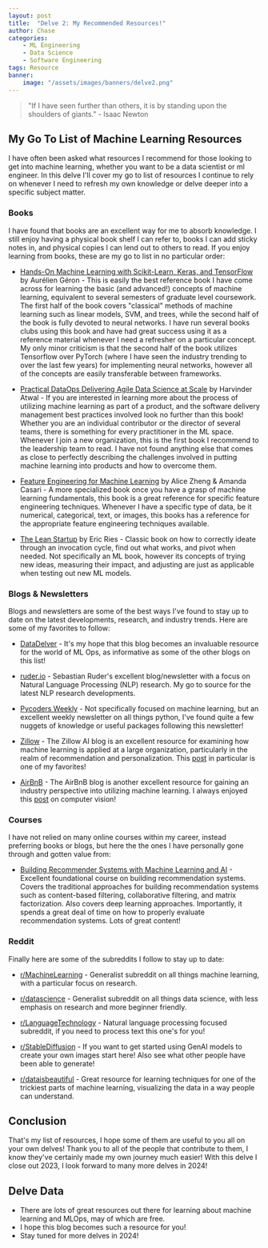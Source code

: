 ```yaml
---
layout: post
title:  "Delve 2: My Recommended Resources!"
author: Chase
categories: 
    - ML Engineering 
    - Data Science
    - Software Engineering
tags: Resource
banner: 
    image: "/assets/images/banners/delve2.png"
---
```


> "If I have seen further than others, it is by standing upon the shoulders of giants." - Isaac Newton

## My Go To List of Machine Learning Resources

I have often been asked what resources I recommend for those looking to get into machine learning, whether you want to be a data scientist or ml engineer. In this delve I'll cover my go to list of resources I continue to rely on whenever I need to refresh my own knowledge or delve deeper into a specific subject matter.

### Books

I have found that books are an excellent way for me to absorb knowledge. I still enjoy having a physical book shelf I can refer to, books I can add sticky notes in, and physical copies I can lend out to others to read. If you enjoy learning from books, these are my go to list in no particular order:

* [Hands-On Machine Learning with Scikit-Learn, Keras, and TensorFlow](https://www.oreilly.com/library/view/hands-on-machine-learning/9781098125967/) by Aurélien Géron - This is easily the best reference book I have come across for learning the basic (and advanced!) concepts of machine learning, equivalent to several semesters of graduate level coursework. The first half of the book covers "classical" methods of machine learning such as linear models, SVM, and trees, while the second half of the book is fully devoted to neural networks. I have run several books clubs using this book and have had great success using it as a reference material whenever I need a refresher on a particular concept. My only minor criticism is that the second half of the book utilizes Tensorflow over PyTorch (where I have seen the industry trending to over the last few years) for implementing neural networks, however all of the concepts are easily transferable between frameworks. 

* [Practical DataOps Delivering Agile Data Science at Scale](https://link.springer.com/book/10.1007/978-1-4842-5104-1) by Harvinder Atwal - If you are interested in learning more about the process of utilizing machine learning as part of a product, and the software delivery management best practices involved look no further than this book! Whether you are an individual contributor or the director of several teams, there is something for every practitioner in the ML space. Whenever I join a new organization, this is the first book I recommend to the leadership team to read. I have not found anything else that comes as close to perfectly describing the challenges involved in putting machine learning into products and how to overcome them.

* [Feature Engineering for Machine Learning](https://www.oreilly.com/library/view/feature-engineering-for/9781491953235/) by Alice Zheng & Amanda Casari - A more specialized book once you have a grasp of machine learning fundamentals, this book is a great reference for specific feature engineering techniques. Whenever I have a specific type of data, be it numerical, categorical, text, or images, this books has a reference for the appropriate feature engineering techniques available.

* [The Lean Startup](https://theleanstartup.com/book) by Eric Ries - Classic book on how to correctly ideate through an invocation cycle, find out what works, and pivot when needed. Not specifically an ML book, however its concepts of trying new ideas, measuring their impact, and adjusting are just as applicable when testing out new ML models.

### Blogs & Newsletters

Blogs and newsletters are some of the best ways I've found to stay up to date on the latest developments, research, and industry trends. Here are some of my favorites to follow:

* [DataDelver](https://www.datadelver.com/) - It's my hope that this blog becomes an invaluable resource for the world of ML Ops, as informative as some of the other blogs on this list!

* [ruder.io](https://www.ruder.io/) - Sebastian Ruder's excellent blog/newsletter with a focus on Natural Language Processing (NLP) research. My go to source for the latest NLP research developments.

* [Pycoders Weekly](https://pycoders.com/) - Not specifically focused on machine learning, but an excellent weekly newsletter on all things python, I've found quite a few nuggets of knowledge or useful packages following this newsletter!

* [Zillow](https://www.zillow.com/tech/ai-ml/) - The Zillow AI blog is an excellent resource for examining how machine learning is applied at a large organization, particularly in the realm of recommendation and personalization. This [post](https://www.zillow.com/tech/embedding-similar-home-recommendation/) in particular is one of my favorites!

* [AirBnB](https://medium.com/airbnb-engineering/ai/home) - The AirBnB blog is another excellent resource for gaining an industry perspective into utilizing machine learning. I always enjoyed this [post](https://medium.com/airbnb-engineering/amenity-detection-and-beyond-new-frontiers-of-computer-vision-at-airbnb-144a4441b72e) on computer vision!

### Courses

I have not relied on many online courses within my career, instead preferring books or blogs, but here the the ones I have personally gone through and gotten value from:

* [Building Recommender Systems with Machine Learning and AI](https://www.linkedin.com/learning/building-recommender-systems-with-machine-learning-and-ai) - Excellent foundational course on building recommendation systems. Covers the traditional approaches for building recommendation systems such as content-based filtering, collaborative filtering, and matrix factorization. Also covers deep learning approaches. Importantly, it spends a great deal of time on how to properly evaluate recommendation systems. Lots of great content!

### Reddit

Finally here are some of the subreddits I follow to stay up to date:

* [r/MachineLearning](https://www.reddit.com/r/MachineLearning/) - Generalist subreddit on all things machine learning, with a particular focus on research.

* [r/datascience](https://www.reddit.com/r/datascience/) - Generalist subreddit on all things data science, with less emphasis on research and more beginner friendly.

* [r/LanguageTechnology](https://www.reddit.com/r/LanguageTechnology/) - Natural language processing focused subreddit, if you need to process text this one's for you!

* [r/StableDiffusion](https://www.reddit.com/r/StableDiffusion/) - If you want to get started using GenAI models to create your own images start here! Also see what other people have been able to generate!

* [r/dataisbeautiful](https://www.reddit.com/r/dataisbeautiful/) - Great resource for learning techniques for one of the trickiest parts of machine learning, visualizing the data in a way people can understand.

## Conclusion

That's my list of resources, I hope some of them are useful to you all on your own delves! Thank you to all of the people that contribute to them, I know they've certainly made my own journey much easier! With this delve I close out 2023, I look forward to many more delves in 2024!

## Delve Data
* There are lots of great resources out there for learning about machine learning and MLOps, may of which are free.
* I hope this blog becomes such a resource for you!
* Stay tuned for more delves in 2024!

